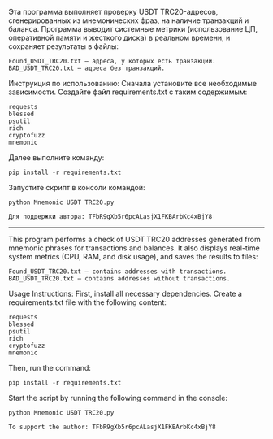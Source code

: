 Эта программа выполняет проверку USDT TRC20-адресов, сгенерированных из мнемонических фраз, на наличие транзакций и баланса. Программа выводит системные метрики (использование ЦП, оперативной памяти и жесткого диска) в реальном времени, и сохраняет результаты в файлы:

	Found_USDT_TRC20.txt — адреса, у которых есть транзакции.
	BAD_USDT_TRC20.txt — адреса без транзакций.

Инструкция по использованию:
Сначала установите все необходимые зависимости. 
Создайте файл requirements.txt с таким содержимым:

    requests
    blessed
    psutil
    rich
    cryptofuzz
    mnemonic

Далее выполните команду:

	pip install -r requirements.txt

Запустите скрипт в консоли командой:

	python Mnemonic USDT TRC20.py
 
 	Для поддержки автора: TFbR9gXb5r6pcALasjX1FKBArbKc4xBjY8
--------------------------------------------------------------------------------------
This program performs a check of USDT TRC20 addresses generated from mnemonic phrases for transactions and balances. It also displays real-time system metrics (CPU, RAM, and disk usage), and saves the results to files:

	Found_USDT_TRC20.txt — contains addresses with transactions.
	BAD_USDT_TRC20.txt — contains addresses without transactions.
 
Usage Instructions:
First, install all necessary dependencies. Create a requirements.txt file with the following content:

    requests
    blessed
    psutil
    rich
    cryptofuzz
    mnemonic
 
Then, run the command:

	pip install -r requirements.txt
 
Start the script by running the following command in the console:

	python Mnemonic USDT TRC20.py

 	To support the author: TFbR9gXb5r6pcALasjX1FKBArbKc4xBjY8
